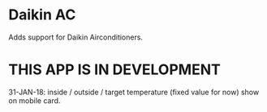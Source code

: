 # Daikin AC

Adds support for Daikin Airconditioners.

# THIS APP IS IN DEVELOPMENT
31-JAN-18: inside / outside / target temperature (fixed value for now) show on mobile card.